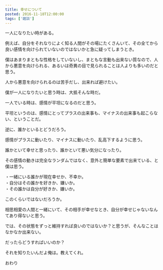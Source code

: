 ```yaml
---
title: 幸せについて
posted: 2016-11-18T12:00:00
tags: ['雑談']
---
```


一人になりたい時がある。  
  
例えば、自分をそれなりによく知る人間がその場にたくさんいて、その全てから良い感情を向けられていないのではないかと急に疑ってしまうとき。  
  
僕はあまりまともな性格をしていないし、まともな言動も出来ない質なので、人から悪意を向けられる、あるいは奇異の目で見られることは人よりも多いのだと思う。  
  
人から悪意を向けられるのは苦手だし、出来れば避けたい。  
  
僕が一人になりたいと思う時は、大抵そんな時だ。  
  
一人でいる時は、感情が平坦になるのだと思う。  
  
平坦というのは、感情にとってプラスの出来事も、マイナスの出来事も起こらない、ということだ。  
  
逆に、誰かといるとどうだろう。  
  
感情がプラスに動いたり、マイナスに動いたり、乱高下するように思う。  
  
誰かといて幸せと思ったり、誰かといて悪い気分になったり。  
  
その感情の動きは完全なランダムではなく、意外と簡単な要素で出来ている、と僕は思う。  
  
・一緒にいる誰かが現在幸せか、不幸か。  
・自分はその誰かを好きか、嫌いか。  
・その誰かは自分が好きか、嫌いか。  
  
このくらいではないだろうか。  
  
相思相愛の人間と一緒にいて、その相手が幸せなとき、自分が幸せじゃないなんてあり得ないと思う。  
  
では、その状態をずっと維持すれば良いのではないか？と思うが、そんなことはなかなか出来ない。  
  
だったらどうすればいいのか？  
  
それを知りたいんだよ俺は。教えてくれ。  
  
おわり

